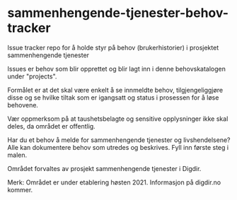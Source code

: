 # sammenhengende-tjenester-behov-tracker
Issue tracker repo for å holde styr på behov (brukerhistorier) i prosjektet sammenhengende tjenester

Issues er behov som blir opprettet og blir lagt inn i denne behovskatalogen under "projects".

Formålet er at det skal være enkelt å se innmeldte behov, tilgjengeliggjøre disse og se hvilke tiltak som er igangsatt og status i prosessen for å løse behovene.

Vær oppmerksom på at taushetsbelagte og sensitive opplysninger ikke skal deles, da området er offentlig.

Har du et behov å melde for sammenhengende tjenester og livshendelsene? Alle kan dokumentere behov som utredes og beskrives. Fyll inn første steg i malen.

Området forvaltes av prosjekt sammenhengende tjenester i Digdir.

Merk: Området er under etablering høsten 2021. Informasjon på digdir.no kommer.

